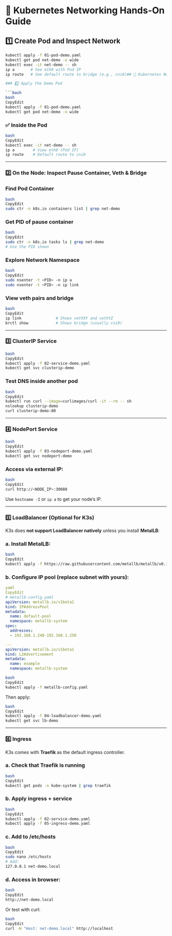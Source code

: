 # 🧪 Kubernetes Networking Hands-On Guide

## 1️⃣ Create Pod and Inspect Network

```bash
kubectl apply -f 01-pod-demo.yaml
kubectl get pod net-demo -o wide
kubectl exec -it net-demo -- sh
ip a       # See eth0 with Pod IP
ip route   # See default route to bridge (e.g., cni0)## 🧪 Kubernetes Networking Demo Guide for K3s + Docker

### 1️⃣ Apply the Demo Pod

```bash
bash
CopyEdit
kubectl apply -f 01-pod-demo.yaml
kubectl get pod net-demo -o wide

```

### ✅ Inside the Pod

```bash
bash
CopyEdit
kubectl exec -it net-demo -- sh
ip a        # View eth0 (Pod IP)
ip route    # Default route to cni0

```

---

### 2️⃣ On the Node: Inspect Pause Container, Veth & Bridge

### Find Pod Container

```bash
bash
CopyEdit
sudo ctr -n k8s.io containers list | grep net-demo

```

### Get PID of pause container

```bash
bash
CopyEdit
sudo ctr -n k8s.io tasks ls | grep net-demo
# Use the PID shown

```

### Explore Network Namespace

```bash
bash
CopyEdit
sudo nsenter -t <PID> -n ip a
sudo nsenter -t <PID> -n ip link

```

### View veth pairs and bridge

```bash
bash
CopyEdit
ip link               # Shows vethXY and vethYZ
brctl show            # Shows bridge (usually cni0)

```

---

### 3️⃣ ClusterIP Service

```bash
bash
CopyEdit
kubectl apply -f 02-service-demo.yaml
kubectl get svc clusterip-demo

```

### Test DNS inside another pod

```bash
bash
CopyEdit
kubectl run curl --image=curlimages/curl -it --rm -- sh
nslookup clusterip-demo
curl clusterip-demo:80

```

---

### 4️⃣ NodePort Service

```bash
bash
CopyEdit
kubectl apply -f 03-nodeport-demo.yaml
kubectl get svc nodeport-demo

```

### Access via external IP:

```bash
bash
CopyEdit
curl http://<NODE_IP>:30080

```

Use `hostname -I` or `ip a` to get your node’s IP.

---

### 5️⃣ LoadBalancer (Optional for K3s)

K3s does **not support LoadBalancer natively** unless you install **MetalLB**:

### a. Install MetalLB:

```bash
bash
CopyEdit
kubectl apply -f https://raw.githubusercontent.com/metallb/metallb/v0.13.10/config/manifests/metallb-native.yaml

```

### b. Configure IP pool (replace subnet with yours):

```yaml
yaml
CopyEdit
# metallb-config.yaml
apiVersion: metallb.io/v1beta1
kind: IPAddressPool
metadata:
  name: default-pool
  namespace: metallb-system
spec:
  addresses:
  - 192.168.1.240-192.168.1.250

---
apiVersion: metallb.io/v1beta1
kind: L2Advertisement
metadata:
  name: example
  namespace: metallb-system

```

```bash
bash
CopyEdit
kubectl apply -f metallb-config.yaml

```

Then apply:

```bash
bash
CopyEdit
kubectl apply -f 04-loadbalancer-demo.yaml
kubectl get svc lb-demo

```

---

### 6️⃣ Ingress

K3s comes with **Traefik** as the default ingress controller.

### a. Check that Traefik is running

```bash
bash
CopyEdit
kubectl get pods -n kube-system | grep traefik

```

### b. Apply ingress + service

```bash
bash
CopyEdit
kubectl apply -f 02-service-demo.yaml
kubectl apply -f 05-ingress-demo.yaml

```

### c. Add to /etc/hosts

```bash
bash
CopyEdit
sudo nano /etc/hosts
# Add:
127.0.0.1 net-demo.local

```

### d. Access in browser:

```bash
bash
CopyEdit
http://net-demo.local

```

Or test with curl:

```bash
bash
CopyEdit
curl -H "Host: net-demo.local" http://localhost

```